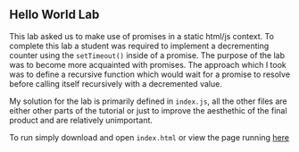 ## Hello World Lab

This lab asked us to make use of promises in a static html/js context. To complete this lab a student was required to implement a decrementing counter using the `setTimeout()` inside of a promise. The purpose of the lab was to become more acquainted with promises. The approach which I took was to define a recursive function which would wait for a promise to resolve before calling itself recursively with a decremented value.

My solution for the lab is primarily defined in `index.js`, all the other files are either other parts of the tutorial or just to improve the aesthethic of the final product and are relatively unimportant.

To run simply download and open `index.html` or view the page running [here](http://robot-271.getforge.io/)
